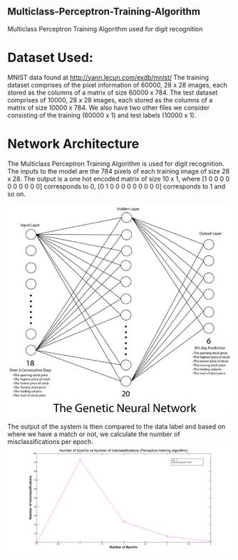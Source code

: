 ## Multiclass-Perceptron-Training-Algorithm
Multiclass Perceptron Training Algorithm used for digit recognition

# Dataset Used:
MNIST data found at http://yann.lecun.com/exdb/mnist/
The training dataset comprises of the pixel information of 60000, 28 x 28 images, each stored as the columns of a matrix of size 60000 x 784. The test dataset comprises of 10000, 28 x 28 images, each stored as the columns of a matrix of size 10000 x 784. We also have two other files we consider consisting of the training (60000 x 1) and test labels (10000 x 1).

# Network Architecture 
The Multiclass Perceptron Training Algorithm is used for digit recognition. The inputs to the model are the 784 pixels of each training image of size 28 x 28. The output is a one hot encoded matrix of size 10 x 1, where [1 0 0 0 0 0 0 0 0 0 0] corresponds to 0, [0 1 0 0 0 0 0 0 0 0 0] corresponds to 1 and so on. 

![Alt text](https://github.com/niharikabalachandra/Multiclass-Perceptron-Training-Algorithm/blob/master/neural%20network.jpg?raw=true "PTA-Network-Architechture")

The output of the system is then compared to the data label and based on where we have a match or not, we calculate the number of misclassifications per epoch.
![Alt text](https://github.com/niharikabalachandra/Multiclass-Perceptron-Training-Algorithm/blob/master/multiclass%20perceptron.png?raw=true "Multiclass-Perceptron-Training-Algorithm")

